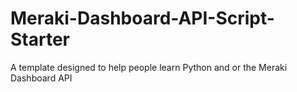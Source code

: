 # Meraki-Dashboard-API-Script-Starter
A template designed to help people learn Python and or the Meraki Dashboard API 
